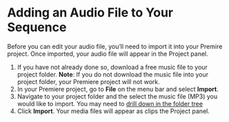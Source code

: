 # Adding an Audio File to Your Sequence

Before you can edit your audio file, you’ll need to import it into your Premire project. Once imported, your audio file will appear in the Project panel.

1. If you have not already done so, download a free music file to your project folder. **Note**: If you do not download the music file into your project folder, your Premiere project will not work.
2. In your Premiere project, go to **File** on the menu bar and select **Import**.
3. Navigate to your project folder and the select the music file (MP3) you would like to import. You may need to [drill down in the folder tree](https://jjloomis.gitbooks.io/file-and-folder-management/content/navigating-folder-tree.html) 
4. Click **Import**. Your media files will appear as clips the Project panel.



